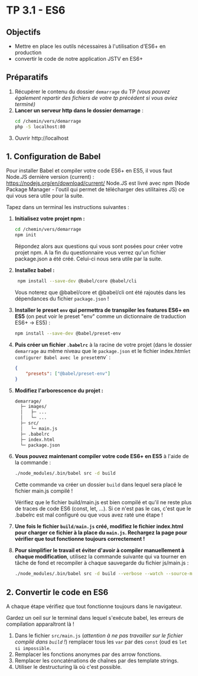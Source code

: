 # TP 3.1 - ES6

## Objectifs
- Mettre en place les outils nécessaires à l'utilisation d'ES6+ en production
- convertir le code de notre application JSTV en ES6+

## Préparatifs
1. Récupérer le contenu du dossier `demarrage` du TP *(vous pouvez également repartir des fichiers de votre tp précédent si vous aviez terminé)*
2. **Lancer un serveur http dans le dossier demarrage** :
	```bash
	cd /chemin/vers/demarrage
	php -S localhost:80
	```
3. Ouvrir http://localhost

## 1. Configuration de Babel

Pour installer Babel et compiler votre code ES6+ en ES5, il vous faut Node.JS dernière version (current) : https://nodejs.org/en/download/current/
Node.JS est livré avec npm (Node Package Manager - l'outil qui permet de télécharger des utilitaires JS) ce qui vous sera utile pour la suite.

Tapez dans un terminal les instructions suivantes :
1. **Initialisez votre projet npm :**
	```bash
	cd /chemin/vers/demarrage
	npm init
	```
	Répondez alors aux questions qui vous sont posées pour créer votre projet npm. A la fin du questionnaire vous verrez qu'un fichier package.json a été créé. Celui-ci nous sera utile par la suite.
2. **Installez babel :**
   ```bash
	npm install --save-dev @babel/core @babel/cli
	```
	Vous noterez que @babel/core et @babel/cli ont été rajoutés dans les dépendances du fichier `package.json` !
4. **Installer le preset `env` qui permettra de transpiler les features ES6+ en ES5** (on peut voir le preset "env" comme un dictionnaire de traduction ES6+ -> ES5) :
	```bash
	npm install --save-dev @babel/preset-env
	```
5. **Puis créer un fichier `.babelrc`** à la racine de votre projet (dans le dossier `demarrage` au même niveau que le `package.json` et le fichier ìndex.html` et configurer Babel avec le preset `env` :
	```json
	{
		"presets": ["@babel/preset-env"]
	}
	```
6. **Modifiez l'arborescence du projet :**
	```bash
	demarrage/
	  ├─ images/
	  │   ├─ ...
	  │   └─ ...
	  ├─ src/
	  │   └─ main.js
	  ├─ .babelrc
	  ├─ index.html
	  └─ package.json
	```
7. **Vous pouvez maintenant compiler votre code ES6+ en ES5** à l'aide de la commande :
	```bash
	./node_modules/.bin/babel src -d build
	```
	Cette commande va créer un dossier `build` dans lequel sera placé le fichier main.js compilé !

	Vérifiez que le fichier build/main.js est bien compilé et qu'il ne reste plus de traces de code ES6 (const, let, ...). Si ce n'est pas le cas, c'est que le .babelrc est mal configuré ou que vous avez raté une étape !

8. **Une fois le fichier `build/main.js` créé, modifiez le fichier index.html pour charger ce fichier à la place du `main.js`. Rechargez la page pour vérifier que tout fonctionne toujours correctement !**

9. **Pour simplifier le travail et éviter d'avoir à compiler manuellement à chaque modification**, utilisez la commande suivante qui va tourner en tâche de fond et recompiler à chaque sauvegarde du fichier js/main.js :
	```bash
	./node_modules/.bin/babel src -d build --verbose --watch --source-maps
	```
## 2. Convertir le code en ES6
A chaque étape vérifiez que tout fonctionne toujours dans le navigateur.

Gardez un oeil sur le terminal dans lequel s'exécute babel, les erreurs de compilation apparaîtront là !

1. Dans le fichier `src/main.js` (*attention à ne pas travailler sur le fichier compilé dans `build` !*) remplacer tous les `var` par des `const` (oud es `let si impossible`.
2. Remplacer les fonctions anonymes par des arrow fonctions.
3. Remplacer les concaténations de chaînes par des template strings.
3. Utiliser le destructuring là où c'est possible.
